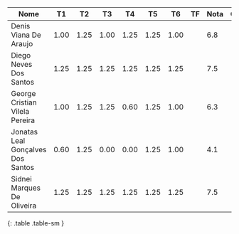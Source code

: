 | Nome                              | T1   | T2   | T3   | T4   | T5   | T6   | TF | Nota | Conceito |
|-----------------------------------|------|------|------|------|------|------|----|------|----------|
| Denis Viana De Araujo             | 1.00 | 1.25 | 1.00 | 1.25 | 1.25 | 1.00 |    | 6.8  |          |
| Diego Neves Dos Santos            | 1.25 | 1.25 | 1.25 | 1.25 | 1.25 | 1.25 |    | 7.5  |          |
| George Cristian Vilela Pereira    | 1.00 | 1.25 | 1.25 | 0.60 | 1.25 | 1.00 |    | 6.3  |          |
| Jonatas Leal Gonçalves Dos Santos | 0.60 | 1.25 | 0.00 | 0.00 | 1.25 | 1.00 |    | 4.1  |          |
| Sidnei Marques De Oliveira        | 1.25 | 1.25 | 1.25 | 1.25 | 1.25 | 1.25 |    | 7.5  |          |
{: .table .table-sm }
